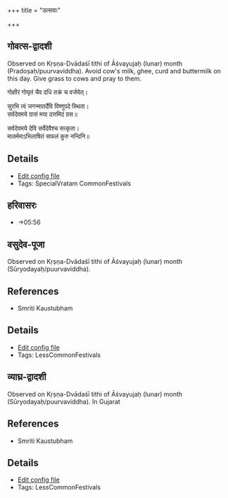 +++
title = "उत्सवाः"

+++
## गोवत्स-द्वादशी

Observed on Kṛṣṇa-Dvādaśī tithi of Āśvayujaḥ (lunar) month (Pradoṣaḥ/puurvaviddha). Avoid cow's milk, ghee, curd and buttermilk on this day. Give grass to cows and pray to them.

गोक्षीरं गोघृतं चैव दधि तक्रं च वर्जयेत्।  
  
सुरभि त्वं जगन्मातर्देवि विष्णुपदे स्थिता।  
सर्वदेवमये ग्रासं मया दत्तमिदं ग्रस॥  
  
सर्वदेवमये देवि सर्वेदेवैश्च सत्कृता।  
मातर्ममाऽभिलाषितं सफलं कुरु नन्दिनि॥  




## Details
- [Edit config file](https://github.com/sanskrit-coders/adyatithi/tree/master/devatA/misc-fauna/lunar_month/tithi/07/27/gOvatsa-dvAdazI.toml)
- Tags: SpecialVratam CommonFestivals


## हरिवासरः
- →05:56
## वसुदेव-पूजा

Observed on Kṛṣṇa-Dvādaśī tithi of Āśvayujaḥ (lunar) month (Sūryodayaḥ/puurvaviddha). 
## References
- Smriti Kaustubham


## Details
- [Edit config file](https://github.com/sanskrit-coders/adyatithi/tree/master/devatA/vaiShNava/lunar_month/tithi/07/27/vasudEva-pUjA.toml)
- Tags: LessCommonFestivals


## व्याघ्र-द्वादशी

Observed on Kṛṣṇa-Dvādaśī tithi of Āśvayujaḥ (lunar) month (Sūryodayaḥ/puurvaviddha). In Gujarat
## References
- Smriti Kaustubham


## Details
- [Edit config file](https://github.com/sanskrit-coders/adyatithi/tree/master/general/lunar_month/tithi/07/27/vyAghra-dvAdazI.toml)
- Tags: LessCommonFestivals

